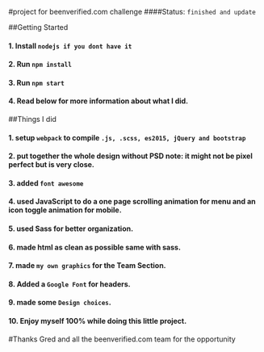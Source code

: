 #project for beenverified.com challenge
####Status: `finished and update`

##Getting Started

#### 1. Install `nodejs if you dont have it`
#### 2. Run `npm install`
#### 3. Run `npm start`
#### 4. Read below for more information about what I did.

##Things I did

#### 1. setup `webpack` to compile `.js, .scss, es2015, jQuery and bootstrap`
#### 2. put together the whole design without PSD note: it might not be pixel perfect but is very close.
#### 3. added `font awesome`
#### 4. used JavaScript to do a one page scrolling animation for menu and an icon toggle animation for mobile.
#### 5. used Sass for better organization.
#### 6. made html as clean as possible same with sass.
#### 7. made `my own graphics` for the Team Section.
#### 8. Added a `Google Font` for headers.
#### 9. made some `Design choices`.
#### 10. Enjoy myself 100% while doing this little project.


#Thanks Gred and all the beenverified.com team for the opportunity
